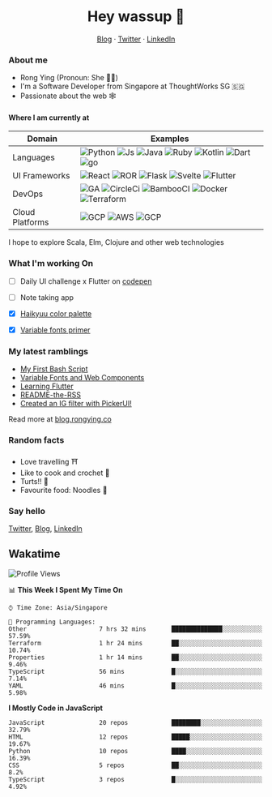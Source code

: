 # <div align="center">Hey wassup 👊</div>
<div align="center">
<a href="https://rongying.co">Blog</a> &middot; <a href="https://twitter.com/RongRunBuild">Twitter</a> &middot; <a href="https://sg.linkedin.com/in/rongyingkoh">LinkedIn</a>
</div>


### About me
* Rong Ying (Pronoun: She 👩‍💻)
* I'm a Software Developer from Singapore at ThoughtWorks SG 🇸🇬
* Passionate about the web 🕸


#### Where I am currently at
|Domain|Examples|
|---|---|
|Languages|![Python](https://img.shields.io/badge/python-black?style=for-the-badge&logo=python&logoColor=white) ![Js](https://img.shields.io/badge/javascript-black?style=for-the-badge&logo=javascript&logoColor=white) ![Java](https://img.shields.io/badge/java-black?style=for-the-badge&logo=java&logoColor=white) ![Ruby](https://img.shields.io/badge/ruby-black?style=for-the-badge&logo=ruby&logoColor=white) ![Kotlin](https://img.shields.io/badge/kotlin-50%25-blue?style=for-the-badge&logo=kotlin&logoColor=white) ![Dart](https://img.shields.io/badge/dart-50%25-blue?style=for-the-badge&logo=dart&) ![go](https://img.shields.io/badge/go-50%25-blue?style=for-the-badge&logo=go&logoColor=white)   |
|UI Frameworks   |![React](https://img.shields.io/badge/react-purple?style=for-the-badge&logo=react&logoColor=white) ![ROR](https://img.shields.io/badge/ruby_on_rails-violet?style=for-the-badge&logo=ruby&logoColor=white) ![Flask](https://img.shields.io/badge/flask-purple?style=for-the-badge&logo=flask&logoColor=white) ![Svelte](https://img.shields.io/badge/svelte-violet?style=for-the-badge&logo=svelte&logoColor=white) ![Flutter](https://img.shields.io/badge/flutter-purple?style=for-the-badge&logo=flutter) |
|DevOps|![GA](https://img.shields.io/badge/Github_Actions-orange?style=for-the-badge&logo=github) ![CircleCi](https://img.shields.io/badge/CircleCI-e6ae00?style=for-the-badge&logo=circleci) ![BambooCI](https://img.shields.io/badge/Bamboo_CI-orange?style=for-the-badge&logo=bamboo) ![Docker](https://img.shields.io/badge/Docker-e6ae00?style=for-the-badge&logo=docker&logoColor=white) ![Terraform](https://img.shields.io/badge/Terraform-orange?style=for-the-badge&logo=terraform) |
|Cloud Platforms| ![GCP](https://img.shields.io/badge/GCP-41754E?style=for-the-badge&logo=googlecloud) ![AWS](https://img.shields.io/badge/AWS-green?style=for-the-badge&logo=amazonaws) ![GCP](https://img.shields.io/badge/Digital_ocean-41754E?style=for-the-badge&logo=digitalocean&logoColor=white) |

I hope to explore Scala, Elm, Clojure and other web technologies


### What I'm working On
- [ ] Daily UI challenge x Flutter on [codepen](https://codepen.io/collection/nGYxNN)
- [ ] Note taking app
- [x] [Haikyuu color palette](https://github.com/kohrongying/hq-palette)
- [x] [Variable fonts primer](https://github.com/kohrongying/variable-fonts-primer)


### My latest ramblings
<!-- BLOGPOSTS:START -->
- [My First Bash Script](https://blog.rongying.co/posts/2020/10/My-First-Bash-Script/)
- [Variable Fonts and Web Components](https://blog.rongying.co/posts/2020/08/Variable-Fonts-and-Web-Components/)
- [Learning Flutter](https://blog.rongying.co/posts/2020/08/Learning-Flutter/)
- [README-the-RSS](https://blog.rongying.co/posts/2020/08/A-Github-Action-for-my-Blog-RSS-Feed/)
- [Created an IG filter with PickerUI!](https://blog.rongying.co/posts/2020/08/Building-an-IG-filter-with-PickerUI/)
<!-- BLOGPOSTS:END -->
Read more at [blog.rongying.co](https://blog.rongying.co)


### Random facts
- Love travelling ⛩
- Like to cook and crochet 🧶
- Turts!! 🐢 
- Favourite food: Noodles 🍜


### Say hello
[Twitter](https://twitter.com/RongRunBuild),
[Blog](https://blog.rongying.co),
[LinkedIn](https://sg.linkedin.com/in/rongyingkoh)


## Wakatime
<!--START_SECTION:waka-->
![Profile Views](http://img.shields.io/badge/Profile%20Views-0-blue)

📊 **This Week I Spent My Time On** 

```text
⌚︎ Time Zone: Asia/Singapore

💬 Programming Languages: 
Other                    7 hrs 32 mins       ██████████████░░░░░░░░░░░   57.59% 
Terraform                1 hr 24 mins        ██░░░░░░░░░░░░░░░░░░░░░░░   10.74% 
Properties               1 hr 14 mins        ██░░░░░░░░░░░░░░░░░░░░░░░   9.46% 
TypeScript               56 mins             █░░░░░░░░░░░░░░░░░░░░░░░░   7.14% 
YAML                     46 mins             █░░░░░░░░░░░░░░░░░░░░░░░░   5.98%

```

**I Mostly Code in JavaScript** 

```text
JavaScript               20 repos            ████████░░░░░░░░░░░░░░░░░   32.79% 
HTML                     12 repos            █████░░░░░░░░░░░░░░░░░░░░   19.67% 
Python                   10 repos            ████░░░░░░░░░░░░░░░░░░░░░   16.39% 
CSS                      5 repos             ██░░░░░░░░░░░░░░░░░░░░░░░   8.2% 
TypeScript               3 repos             █░░░░░░░░░░░░░░░░░░░░░░░░   4.92%

```



<!--END_SECTION:waka-->

<!--
**kohrongying/kohrongying** is a ✨ _special_ ✨ repository because its `README.md` (this file) appears on your GitHub profile.

Here are some ideas to get you started:

- 🔭 I’m currently working on ...
- 🌱 I’m currently learning ...
- 👯 I’m looking to collaborate on ...
- 🤔 I’m looking for help with ...
- 💬 Ask me about ...

TODO
clean up the table
find a way to pull latests posts from blog
-->

